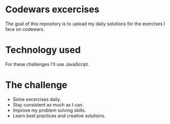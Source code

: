 # Codewars excercises
The goal of this repository is to upload my daily solutions for the exercises I face on codewars.

# Technology used
For these challenges I'll use JavaScript.

# The challenge
* Solve excercises daily.
* Stay consistent as much as I can.
* Improve my problem solving skills.
* Learn best practices and creative solutions.
